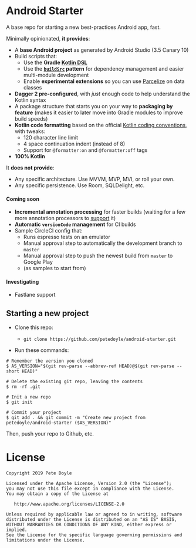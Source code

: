 Android Starter
===============

A base repo for starting a new best-practices Android app, fast. 

Minimally opinionated, **it provides**:

- A **base Android project** as generated by Android Studio (3.5 Canary 10)
- Build scripts that:
    - Use the **Gradle [Kotlin DSL](https://docs.gradle.org/current/userguide/kotlin_dsl.html)**
    - Use the **[`buildSrc`](https://handstandsam.com/2018/02/11/kotlin-buildsrc-for-better-gradle-dependency-management/) pattern** for dependency management and easier multi-module development
    - Enable **experimental extensions** so you can use [Parcelize](https://kotlinlang.org/docs/tutorials/android-plugin.html) on data classes
- **Dagger 2 pre-configured**, with *just* enough code to help understand the Kotlin syntax
- A package structure that starts you on your way to **packaging by feature** (makes it easier to later move into Gradle modules to improve build speeds)
- **Kotlin code formatting** based on the official [Kotlin coding conventions](https://kotlinlang.org/docs/reference/coding-conventions.html), with tweaks:
     - 120 character line limit
     - 4 space continuation indent (instead of 8)
     - Support for `@formatter:on` and `@formatter:off` tags
- **100% Kotlin**

It **does not provide**:

- Any specific architecture. Use MVVM, MVP, MVI, or roll your own.
- Any specific persistence. Use Room, SQLDelight, etc.

#### Coming soon
- **Incremental annotation processing** for faster builds (waiting for a few more annotation processors to [support](https://github.com/gradle/gradle/blob/master/subprojects/docs/src/docs/userguide/java_plugin.adoc#state-of-support-in-popular-annotation-processors) it)
- **Automatic `versionCode` management** for CI builds
- Sample CircleCI config that:
    - Runs espresso tests on an emulator
    - Manual approval step to automatically the development branch to `master`
    - Manual approval step to push the newest build from `master` to Google Play
    - (as samples to start from)

#### Investigating
- Fastlane support

## Starting a new project
- Clone this repo: 
    - `git clone https://github.com/petedoyle/android-starter.git`

- Run these commands:

```
# Remember the version you cloned
$ AS_VERSION="$(git rev-parse --abbrev-ref HEAD)@$(git rev-parse --short HEAD)"

# Delete the existing git repo, leaving the contents
$ rm -rf .git

# Init a new repo
$ git init

# Commit your project
$ git add . && git commit -m "Create new project from petedoyle/android-starter ($AS_VERSION)"
```

Then, push your repo to Github, etc.

# License

    Copyright 2019 Pete Doyle

    Licensed under the Apache License, Version 2.0 (the "License");
    you may not use this file except in compliance with the License.
    You may obtain a copy of the License at

       http://www.apache.org/licenses/LICENSE-2.0

    Unless required by applicable law or agreed to in writing, software
    distributed under the License is distributed on an "AS IS" BASIS,
    WITHOUT WARRANTIES OR CONDITIONS OF ANY KIND, either express or implied.
    See the License for the specific language governing permissions and
    limitations under the License.